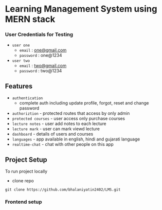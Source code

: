 # Learning Management System using MERN stack

### User Credentials for Testing

- `user one`
  - `email` : one@gmail.com
  - `password` : one@1234
- `user two`
  - `email` : two@gmail.com
  - `password` : two@1234

## Features

- `authentication`
  - complete auth including update profile, forgot, reset and change password
- `authoriztion` - protected routes that access by only admin
- `protected courses` - user access only purchase courses
- `lecture notes` - user add notes to each lecture
- `lecture mark` - user can mark viewd lecture
- `dashboard` - details of users and courses
- `languages` - app available in english, hindi and gujarati language
- `realtime-chat` - chat with other people on this app

## Project Setup

To run project locally

- clone repo

```
git clone https://github.com/bhalaniyatin2402/LMS.git
```

### Frontend setup

- `cd client` in root directory
- `npm install` in client directory to install all depedncies
- Set `environment variables`
  - `VITE_APP_NODE_ENV`
  - `VITE_APP_COURSIFY_API`
  - `VITE_APP_STRIPE_KEY`
- `npm run dev` to start project

### Backend setup

- `cd server` in root directory
- `npm install` in server directory to install all depedncies
- Set `environment variables`
  - `PORT` - port number to listen the server
  - `FRONT_URL`
  - `MONGO_URL` - url of your local_database or Atlas
  - secret token and expiry
    - `JWT_SECRET_KEY`
    - `JWT_EXPIRY`
  - gmail credentials
    - `SMTP_USERNAME`
    - `SMTP_PASSWORD`
  - cloudinary credentials
    - `CLOUD_NAME`
    - `CLOUD_API_KEY`
    - `CLOUD_API_SECRET`
  - stripe credentials
    - `STRIPE_SECRET`
- `npm run dev` to start project
